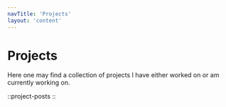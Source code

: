 ```yaml
---
navTitle: 'Projects'
layout: 'content'
---
```


# Projects

Here one may find a collection of projects I have either worked on or am currently working on.

::project-posts
::
